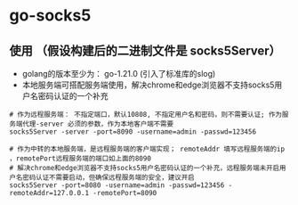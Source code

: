 # go-socks5
## 使用 （假设构建后的二进制文件是 socks5Server）
* golang的版本至少为： go-1.21.0 (引入了标准库的slog)
* 本地服务端可搭配服务端使用，解决chrome和edge浏览器不支持socks5用户名密码认证的一个补充

``` shell
# 作为远程服务端： 不指定端口，默认10808, 不指定用户名和密码，则不需要认证; 作为服务端代理-server 必须的参数，作为本地客户端不需要
socks5Server -server -port=8090 -username=admin -passwd=123456

# 作为中转的本地服务端，是远程服务端的客户端实现； remoteAddr 填写远程服务端的ip ，remotePort远程服务端的端口如上面的8090
# 解决chrome和edge浏览器不支持socks5用户名密码认证的一个补充，远程服务端未开启用户名密码认证不需要启动，但确保远程服务端的安全，建议开启 
socks5Server -port=8080 -username=admin -passwd=123456 -remoteAddr=127.0.0.1 -remotePort=8090
```